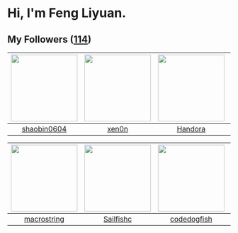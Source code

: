 # Hi, I'm Feng Liyuan.

## My Followers ([114](https://github.com/SunRunAway?tab=followers))

| <img src="https://avatars.githubusercontent.com/u/10383?v=4" width="150" height="150" /> | <img src="https://avatars.githubusercontent.com/u/1175567?v=4" width="150" height="150" /> | <img src="https://avatars.githubusercontent.com/u/25010034?v=4" width="150" height="150" /> | <img src="https://avatars.githubusercontent.com/u/4198311?v=4" width="150" height="150" /> |
| :--------------------------------------------------------------------------------------: | :----------------------------------------------------------------------------------------: | :-----------------------------------------------------------------------------------------: | :----------------------------------------------------------------------------------------: |
|                       [shaobin0604](https://github.com/shaobin0604)                      |                              [xen0n](https://github.com/xen0n)                             |                            [Handora](https://github.com/Handora)                            |                              [skyzh](https://github.com/skyzh)                             |

| <img src="https://avatars.githubusercontent.com/u/35601156?v=4" width="150" height="150" /> | <img src="https://avatars.githubusercontent.com/u/13750989?v=4" width="150" height="150" /> | <img src="https://avatars.githubusercontent.com/u/6002026?v=4" width="150" height="150" /> | <img src="https://avatars.githubusercontent.com/u/1070352?v=4" width="150" height="150" /> |
| :-----------------------------------------------------------------------------------------: | :-----------------------------------------------------------------------------------------: | :----------------------------------------------------------------------------------------: | :----------------------------------------------------------------------------------------: |
|                        [macrostring](https://github.com/macrostring)                        |                          [Sailfishc](https://github.com/Sailfishc)                          |                        [codedogfish](https://github.com/codedogfish)                       |                              [b41sh](https://github.com/b41sh)                             |
